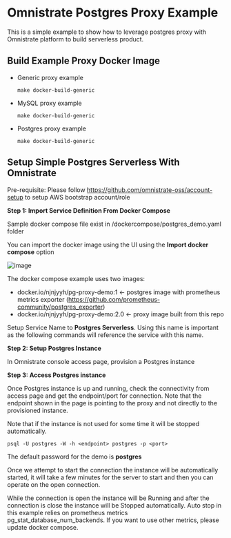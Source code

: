 # Omnistrate Postgres Proxy Example
This is a simple example to show how to leverage postgres proxy with Omnistrate platform to build serverless product.

## Build Example Proxy Docker Image

- Generic proxy example

    ```
    make docker-build-generic
    ```

- MySQL proxy example  

    ```
    make docker-build-generic
    ```
    
- Postgres proxy example

    ```
    make docker-build-generic
    ```

## Setup Simple Postgres Serverless With Omnistrate

Pre-requisite:
Please follow https://github.com/omnistrate-oss/account-setup to setup AWS bootstrap account/role

**Step 1: Import Service Definition From Docker Compose**

Sample docker compose file exist in /dockercompose/postgres_demo.yaml folder

You can import the docker image using the UI using the **Import docker compose** option

![image](https://github.com/omnistrate-oss/serverless-proxy/assets/1789738/08a6257c-5877-41cb-a827-7ab23dbe537b)


The docker compose example uses two images: 
- docker.io/njnjyyh/pg-proxy-demo:1 <- postgres image with prometheus metrics exporter (https://github.com/prometheus-community/postgres_exporter)
- docker.io/njnjyyh/pg-proxy-demo:2.0 <- proxy image built from this repo

Setup Service Name to **Postgres Serverless**. Using this name is important as the following commands will reference the service with this name. 

**Step 2: Setup Postgres Instance**

In Omnistrate console access page, provision a Postgres instance 

**Step 3: Access Postgres instance**

Once Postgres instance is up and running, check the connectivity from access page and get the endpoint/port for connection. Note that the endpoint shown in the page is pointing to the proxy and not directly to the provisioned instance. 

Note that if the instance is not used for some time it will be stopped automatically. 

```
psql -U postgres -W -h <endpoint> postgres -p <port>
```

The default password for the demo is **postgres**

Once we attempt to start the connection the instance will be automatically started, it will take a few minutes for the server to start and then you can operate on the open connection.

While the connection is open the instance will be Running and after the connection is close the instance will be Stopped automatically. Auto stop in this example relies on prometheus metrics pg_stat_database_num_backends. If you want to use other metrics, please update docker compose.
